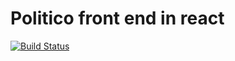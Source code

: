 # Politico front end in react
[![Build Status](https://travis-ci.com/martinMutuma/politico-react.svg?branch=develop)](https://travis-ci.com/martinMutuma/politico-react)
